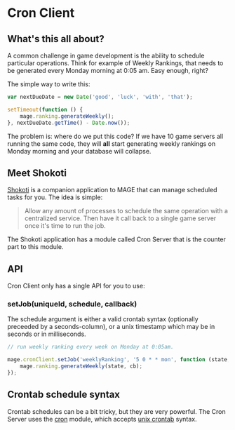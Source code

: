 # Cron Client


## What's this all about?

A common challenge in game development is the ability to schedule particular operations. Think for
example of Weekly Rankings, that needs to be generated every Monday morning at 0:05 am. Easy enough,
right?

The simple way to write this:

```javascript
var nextDueDate = new Date('good', 'luck', 'with', 'that');

setTimeout(function () {
	mage.ranking.generateWeekly();
}, nextDueDate.getTime() - Date.now());
```

The problem is: where do we put this code? If we have 10 game servers all running the same code,
they will **all** start generating weekly rankings on Monday morning and your database will
collapse.


## Meet Shokoti

[Shokoti](https://github.com/Wizcorp/shokoti) is a companion application to MAGE that can manage
scheduled tasks for you. The idea is simple:

> Allow any amount of processes to schedule the same operation with a centralized service. Then have
> it call back to a single game server once it's time to run the job.

The Shokoti application has a module called Cron Server that is the counter part to this module.


## API

Cron Client only has a single API for you to use:

### setJob(uniqueId, schedule, callback)

The schedule argument is either a valid crontab syntax (optionally preceeded by a seconds-column),
or a unix timestamp which may be in seconds or in milliseconds.

```javascript
// run weekly ranking every week on Monday at 0:05am.

mage.cronClient.setJob('weeklyRanking', '5 0 * * mon', function (state, cb) {
	mage.ranking.generateWeekly(state, cb);
});
```


## Crontab schedule syntax

Crontab schedules can be a bit tricky, but they are very powerful. The Cron Server uses the
[cron](https://npmjs.org/package/cron) module, which accepts [unix crontab](http://crontab.org)
syntax.

